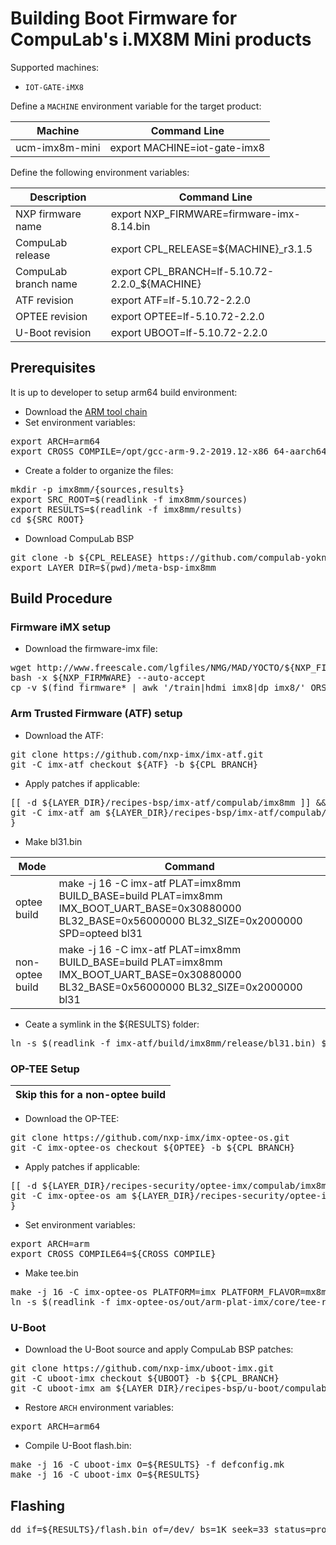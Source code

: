# Building Boot Firmware for CompuLab's i.MX8M Mini products

Supported machines:

* `IOT-GATE-iMX8`

Define a `MACHINE` environment variable for the target product:

|Machine|Command Line|
|---|---|
|ucm-imx8m-mini|export MACHINE=iot-gate-imx8

Define the following environment variables:

|Description|Command Line|
|---|---|
|NXP firmware name|export NXP_FIRMWARE=firmware-imx-8.14.bin|
|CompuLab release|export CPL_RELEASE=${MACHINE}_r3.1.5|
|CompuLab branch name|export CPL_BRANCH=lf-5.10.72-2.2.0_${MACHINE}|
|ATF revision|export ATF=lf-5.10.72-2.2.0|
|OPTEE revision|export OPTEE=lf-5.10.72-2.2.0|
|U-Boot revision|export UBOOT=lf-5.10.72-2.2.0|

## Prerequisites
It is up to developer to setup arm64 build environment:
* Download the [ARM tool chain](https://developer.arm.com/tools-and-software/open-source-software/developer-tools/gnu-toolchain/gnu-a/downloads/9-2-2019-12)
* Set environment variables:
<pre>
export ARCH=arm64
export CROSS_COMPILE=/opt/gcc-arm-9.2-2019.12-x86_64-aarch64-none-linux-gnu/bin/aarch64-none-linux-gnu-
</pre>
* Create a folder to organize the files:
<pre>
mkdir -p imx8mm/{sources,results}
export SRC_ROOT=$(readlink -f imx8mm/sources)
export RESULTS=$(readlink -f imx8mm/results)
cd ${SRC_ROOT}
</pre>

* Download CompuLab BSP
<pre>
git clone -b ${CPL_RELEASE} https://github.com/compulab-yokneam/meta-bsp-imx8mm.git
export LAYER_DIR=$(pwd)/meta-bsp-imx8mm
</pre>

## Build Procedure
### Firmware iMX setup
* Download the firmware-imx file:
<pre>
wget http://www.freescale.com/lgfiles/NMG/MAD/YOCTO/${NXP_FIRMWARE}
bash -x ${NXP_FIRMWARE} --auto-accept
cp -v $(find firmware* | awk '/train|hdmi_imx8|dp_imx8/' ORS=" ") ${RESULTS}
</pre>

### Arm Trusted Firmware (ATF) setup
* Download the ATF:
<pre>
git clone https://github.com/nxp-imx/imx-atf.git
git -C imx-atf checkout ${ATF} -b ${CPL_BRANCH}
</pre>
* Apply patches if applicable:
<pre>
[[ -d ${LAYER_DIR}/recipes-bsp/imx-atf/compulab/imx8mm ]] && { \
git -C imx-atf am ${LAYER_DIR}/recipes-bsp/imx-atf/compulab/imx8mm/*.patch
}
</pre>
* Make bl31.bin

|Mode |Command
|---|---|
|optee build|make -j 16 -C imx-atf PLAT=imx8mm BUILD_BASE=build PLAT=imx8mm IMX_BOOT_UART_BASE=0x30880000 BL32_BASE=0x56000000 BL32_SIZE=0x2000000 SPD=opteed bl31
|non-optee build|make -j 16 -C imx-atf PLAT=imx8mm BUILD_BASE=build PLAT=imx8mm IMX_BOOT_UART_BASE=0x30880000 BL32_BASE=0x56000000 BL32_SIZE=0x2000000 bl31

* Ceate a symlink in the ${RESULTS} folder:
<pre>
ln -s $(readlink -f imx-atf/build/imx8mm/release/bl31.bin) ${RESULTS}/
</pre>

### OP-TEE Setup

| Skip this for a non-optee build |
| --- |

* Download the OP-TEE:
<pre>
git clone https://github.com/nxp-imx/imx-optee-os.git
git -C imx-optee-os checkout ${OPTEE} -b ${CPL_BRANCH}
</pre>
* Apply patches if applicable:
<pre>
[[ -d ${LAYER_DIR}/recipes-security/optee-imx/compulab/imx8mm ]] && { \
git -C imx-optee-os am ${LAYER_DIR}/recipes-security/optee-imx/compulab/imx8mm/*.patch
}
</pre>
* Set environment variables:
<pre>
export ARCH=arm
export CROSS_COMPILE64=${CROSS_COMPILE}
</pre>
* Make tee.bin
<pre>
make -j 16 -C imx-optee-os PLATFORM=imx PLATFORM_FLAVOR=mx8mm_cl_iot_gate
ln -s $(readlink -f imx-optee-os/out/arm-plat-imx/core/tee-raw.bin) ${RESULTS}/tee.bin
</pre>

### U-Boot
* Download the U-Boot source and apply CompuLab BSP patches:
<pre>
git clone https://github.com/nxp-imx/uboot-imx.git
git -C uboot-imx checkout ${UBOOT} -b ${CPL_BRANCH}
git -C uboot-imx am ${LAYER_DIR}/recipes-bsp/u-boot/compulab/imx8mm/*.patch
</pre>
* Restore `ARCH` environment variables:
<pre>
export ARCH=arm64
</pre>
* Compile U-Boot flash.bin:
<pre>
make -j 16 -C uboot-imx O=${RESULTS} -f defconfig.mk
make -j 16 -C uboot-imx O=${RESULTS}
</pre>

## Flashing
<pre>
dd if=${RESULTS}/flash.bin of=/dev/<your device> bs=1K seek=33 status=progress
</pre>
